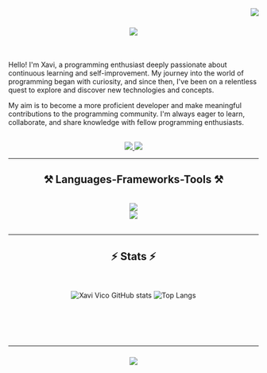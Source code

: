 
<!--
**xaco04/xaco04** is a ✨ _special_ ✨ repository because its `README.md` (this file) appears on your GitHub profile.

Here are some ideas to get you started:

- 🔭 I’m currently working on ...
- 🌱 I’m currently learning ...
- 👯 I’m looking to collaborate on ...
- 🤔 I’m looking for help with ...
- 💬 Ask me about ...
- 📫 How to reach me: ...
- 😄 Pronouns: ...
- ⚡ Fun fact: ...
-->





<img align="right" src="https://visitor-badge.laobi.icu/badge?page_id=xaco04.xaco04" />

<h1 align="center">
    <img src="https://readme-typing-svg.herokuapp.com/?font=Righteous&size=35&center=true&vCenter=true&width=500&height=70&duration=4000&lines=Hi+There!+👋;+I'm+Xavi+Vico!;" />
</h1>

<br/>

<div align="left">

Hello! I'm Xavi, a programming enthusiast deeply passionate about continuous learning and self-improvement. My journey into the world of programming began with curiosity, and since then, I've been on a relentless quest to explore and discover new technologies and concepts.

My aim is to become a more proficient developer and make meaningful contributions to the programming community. I'm always eager to learn, collaborate, and share knowledge with fellow programming enthusiasts.

 
 </div>
 <br/>

<div align="center"> 
  <a href="mailto:xavivico04@gmail.com">
    <img src="https://img.shields.io/badge/Gmail-333333?style=for-the-badge&logo=gmail&logoColor=red" />
  </a>
  <a href="https://www.linkedin.com/in/xavierjordivicomart%C3%AD/" target="_blank">
    <img src="https://img.shields.io/badge/LinkedIn-0077B5?style=for-the-badge&logo=linkedin&logoColor=white" target="_blank" />
  </a>
</div>

 <hr/>
 
<h2 align="center">⚒️ Languages-Frameworks-Tools ⚒️</h2>
<br/>
<div align="center">
    <img src="https://skillicons.dev/icons?i=python,javascript,typescript,html,css,php,java" /><br>
    <img src="https://skillicons.dev/icons?i=idea,vscode,git,github,bootstrap,angular,firebase,aws,docker,mysql,eclipse,spring,postman,linux" />
</div>

<br/>
<hr/>

<h2 align="center">⚡ Stats ⚡</h2>
<br>
<div align=center>

  ![Xavi Vico GitHub stats](https://github-readme-stats.vercel.app/api?username=xaco04&show_icons=true&theme=radical)
  ![Top Langs](https://github-readme-stats.vercel.app/api/top-langs/?username=xaco04&layout=compact&theme=radical)
  
  <br/>
</div>

<br/><br/>
<hr/>

<h3 align="center">
    <img src="https://readme-typing-svg.herokuapp.com/?font=Righteous&size=25&center=true&vCenter=true&width=500&height=70&duration=4000&lines=Thanks+for+visiting!+✌️;+Shoot+me+a+message+on+Linkedin!;I'm+always+down+to+collab+:)">
</h3>

<br/>
